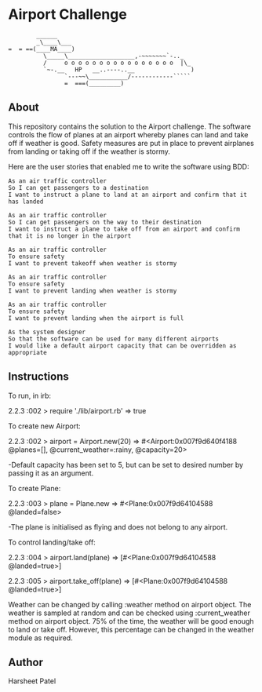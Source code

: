 Airport Challenge
=================

```
        ______
        _\____\___
=  = ==(____MA____)
          \_____\___________________,-~~~~~~~`-.._
          /     o o o o o o o o o o o o o o o o  |\_
          `~-.__   HP   __..----..__                )
                `---~~\___________/------------`````
                =  ===(_________)

```

About
---------

This repository contains the solution to the Airport challenge. 
The software controls the flow of planes at an airport whereby planes can land and take off if weather is good. Safety measures are put in place to prevent airplanes from landing or taking off if the weather is stormy.

Here are the user stories that enabled me to write the software using BDD:

```
As an air traffic controller 
So I can get passengers to a destination 
I want to instruct a plane to land at an airport and confirm that it has landed 

As an air traffic controller 
So I can get passengers on the way to their destination 
I want to instruct a plane to take off from an airport and confirm that it is no longer in the airport

As an air traffic controller 
To ensure safety 
I want to prevent takeoff when weather is stormy 

As an air traffic controller 
To ensure safety 
I want to prevent landing when weather is stormy 

As an air traffic controller 
To ensure safety 
I want to prevent landing when the airport is full 

As the system designer
So that the software can be used for many different airports
I would like a default airport capacity that can be overridden as appropriate
```

Instructions
---------

To run, in irb:

2.2.3 :002 > require './lib/airport.rb'
 => true

To create new Airport:

2.2.3 :002 > airport = Airport.new(20)
 => #<Airport:0x007f9d640f4188 @planes=[], @current_weather=:rainy, @capacity=20>

-Default capacity has been set to 5, but can be set to desired number by passing it as an argument.

To create Plane:

2.2.3 :003 > plane = Plane.new
 => #<Plane:0x007f9d64104588 @landed=false>

-The plane is initialised as flying and does not belong to any airport.

To control landing/take off:

2.2.3 :004 > airport.land(plane)
 => [#<Plane:0x007f9d64104588 @landed=true>] 

2.2.3 :005 > airport.take_off(plane)
 => [#<Plane:0x007f9d64104588 @landed=true>] 

Weather can be changed by calling :weather method on airport object. The weather is sampled at random and can be checked using :current_weather method on airport object. 75% of the time, the weather will be good enough to land or take off. However, this percentage can be changed in the weather module as required.


Author
---------

Harsheet Patel






